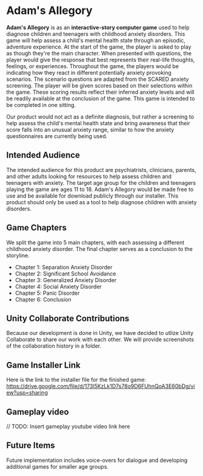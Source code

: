 # Adam's Allegory

**Adam's Allegory** is as an **interactive-story computer game** used to help diagnose children and teenagers with childhood anxiety disorders. This game will help assess a child's mental health state through an episodic, adventure experience. At the start of the game, the player is asked to play as though they're the main character. When presented with questions, the player would give the response that best represents their real-life thoughts, feelings, or experiences. Throughout the game, the players would be indicating how they react in different potentially anxiety provoking scenarios. The scenario questions are adapted from the SCARED anxiety screening. The player will be given scores based on their selections within the game. These scoring results reflect their inferred anxiety levels and will be readily available at the conclusion of the game. This game is intended to be completed in one sitting.

Our product would not act as a definite diagnosis, but rather a screening to help assess the child's mental health state and bring awareness that their score falls into an unusual anxiety range, similar to how the anxiety questionnaires are currently being used.

## Intended Audience
The intended audience for this product are psychiatrists, clinicians, parents, and other adults looking for resources to help assess children and teenagers with anxiety. The target age group for the children and teenagers playing the game are ages 11 to 18. Adam's Allegory would be made free to use and be available for download publicly through our installer. This product should only be used as a tool to help diagnose children with anxiety disorders.

## Game Chapters
We split the game into 5 main chapters, with each assessing a different childhood anxiety disorder. The final chapter serves as a conclusion to the storyline.

* Chapter 1: Separation Anxiety Disorder
* Chapter 2: Significant School Avoidance
* Chapter 3: Generalized Anxiety Disorder
* Chapter 4: Social Anxiety Disorder
* Chapter 5: Panic Disorder
* Chapter 6: Conclusion

## Unity Collaborate Contributions
Because our development is done in Unity, we have decided to utlize Unity Collaborate to share our work with each other. We will provide screenshots of the collaboration history in a folder.

## Game Installer Link
Here is the link to the installer file for the finished game:
https://drive.google.com/file/d/173l5KzLk1D7s78o9D6FUhnQoA3E60bDg/view?usp=sharing

## Gameplay video
// TODO: Insert gameplay youtube video link here

## Future Items
Future implementation includes voice-overs for dialogue and developing additional games for smaller age groups.
